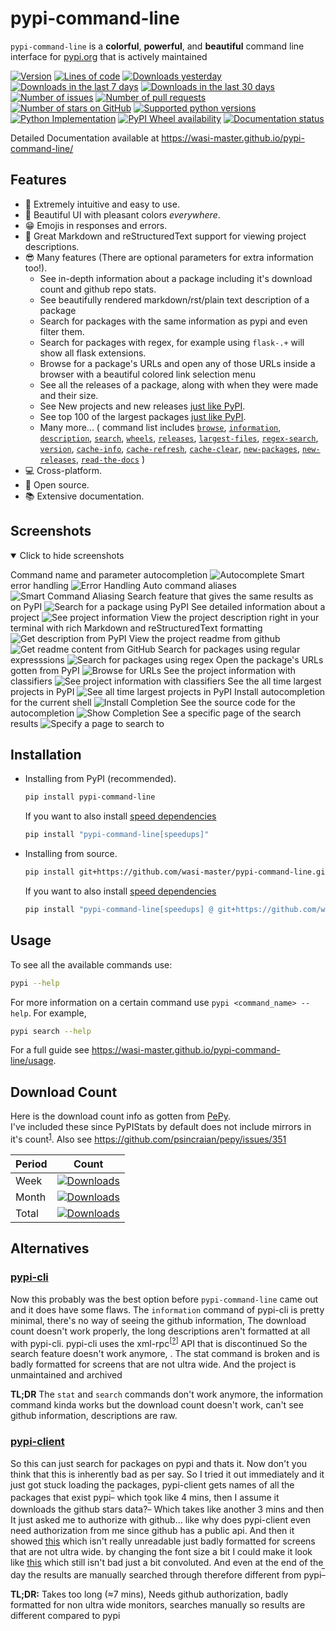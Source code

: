 # pypi-command-line

`pypi-command-line` is a **colorful**, **powerful**, and **beautiful** command line interface for [pypi.org](https://pypi.org "The Python Package Index (PyPI) is a repository of software for the Python programming language.") that is actively maintained

[![Version](https://img.shields.io/pypi/v/pypi-command-line?label=pypi%20version&style=flat-square&logo=pypi&logoColor=white)](https://pypi.org/project/pypi-command-line/)
[![Lines of code](https://img.shields.io/tokei/lines/github/wasi-master/pypi-command-line?style=flat-square&logo=python&logoColor=white)](https://github.com/wasi-master/pypi-command-line/)
[![Downloads yesterday](https://img.shields.io/pypi/dd/pypi-command-line?label=pypi%20downloads%20yesterday&style=flat-square&logo=pypi&logoColor=white)](https://pypistats.org/packages/pypi-command-line)
[![Downloads in the last 7 days](https://img.shields.io/pypi/dw/pypi-command-line?label=pypi%20downloads%20in%20the%20last%207%20days&style=flat-square&logo=pypi&logoColor=white)](https://pypistats.org/packages/pypi-command-line)
[![Downloads in the last 30 days](https://img.shields.io/pypi/dm/pypi-command-line?label=pypi%20downloads%20in%20the%20last%2030%20days&style=flat-square&logo=pypi&logoColor=white)](https://pypistats.org/packages/pypi-command-line)
[![Number of issues](https://img.shields.io/github/issues/wasi-master/pypi-command-line?style=flat-square&logo=github&logoColor=white)](https://github.com/wasi-master/pypi-command-line/issues)
[![Number of pull requests](https://img.shields.io/github/issues-pr-closed/wasi-master/pypi-command-line?style=flat-square&logo=github&logoColor=white)](https://github.com/wasi-master/pypi-command-line/pulls)
[![Number of stars on GitHub](https://img.shields.io/github/stars/wasi-master/pypi-command-line?style=flat-square&logo=github&logoColor=white)](https://github.com/wasi-master/pypi-command-line/stargazers)
[![Supported python versions](https://img.shields.io/pypi/pyversions/pypi-command-line?label=supported%20python%20versions&style=flat-square&logo=python&logoColor=white)](https://pypi.org/project/pypi-command-line/#:~:text=requires%3A%20python%20%3E%3D3.6)
[![Python Implementation](https://img.shields.io/pypi/implementation/pypi-command-line?label=python%20implementation&style=flat-square&logo=python&logoColor=white)](https://pypi.org/project/pypi-command-line/#:~:text=programming%20language)
[![PyPI Wheel availability](https://img.shields.io/pypi/wheel/pypi-command-line?label=pypi%20wheel%20availabile%3F&style=flat-square&logo=pypi&logoColor=white)](https://pypi.org/project/pypi-command-line/#files)
[![Documentation status](https://img.shields.io/website?down_color=red&down_message=not%20working&label=docs&logo=github&style=flat-square&up_color=blue&up_message=working&url=https%3A%2F%2Fwasi-master.github.io%2Fpypi-command-line%2F)](https://wasi-master.github.io/pypi-command-line)

Detailed Documentation available at <https://wasi-master.github.io/pypi-command-line/>

## Features

- 🚀 Extremely intuitive and easy to use.
- 🌟 Beautiful UI with pleasant colors *everywhere*.
- 😁 Emojis in responses and errors.
- 📰 Great Markdown and reStructuredText support for viewing project descriptions.
- 😎 Many features (There are optional parameters for extra information too!).
  - See in-depth information about a package including it's download count and github repo stats.
  - See beautifully rendered markdown/rst/plain text description of a package
  - Search for packages with the same information as pypi and even filter them.
  - Search for packages with regex, for example using `flask-.+` will show all flask extensions.
  - Browse for a package's URLs and open any of those URLs inside a browser with a beautiful colored link selection menu
  - See all the releases of a package, along with when they were made and their size.
  - See New projects and new releases [just like PyPI](https://pypi.org#pypi-trending-packages).
  - See top 100 of the largest packages [just like PyPI](https://pypi.org/stats/).
  - Many more... (
    command list includes
      [`browse`](https://wasi-master.github.io/pypi-command-line/usage/#browse),
      [`information`](https://wasi-master.github.io/pypi-command-line/usage/#information),
      [`description`](https://wasi-master.github.io/pypi-command-line/usage/#description),
      [`search`](https://wasi-master.github.io/pypi-command-line/usage/#search),
      [`wheels`](https://wasi-master.github.io/pypi-command-line/usage/#wheels),
      [`releases`](https://wasi-master.github.io/pypi-command-line/usage/#releases),
      [`largest-files`](https://wasi-master.github.io/pypi-command-line/usage/#largest-files),
      [`regex-search`](https://wasi-master.github.io/pypi-command-line/usage/#regex-search),
      [`version`](https://wasi-master.github.io/pypi-command-line/usage/#version),
      [`cache-info`](https://wasi-master.github.io/pypi-command-line/usage/#cache-info),
      [`cache-refresh`](https://wasi-master.github.io/pypi-command-line/usage/#cache-refresh),
      [`cache-clear`](https://wasi-master.github.io/pypi-command-line/usage/#cache-clear),
      [`new-packages`](https://wasi-master.github.io/pypi-command-line/usage/#new-packages),
      [`new-releases`](https://wasi-master.github.io/pypi-command-line/usage/#new-releases),
      [`read-the-docs`](https://wasi-master.github.io/pypi-command-line/usage/#read-the-docs)
    )
- 💻 Cross-platform.
- 🤯 Open source.
- 📚 Extensive documentation.

## Screenshots

<details open>
<summary>Click to hide screenshots</summary>

Command name and parameter autocompletion
![Autocomplete](https://raw.githubusercontent.com/wasi-master/pypi-command-line/main/images/autocomplete%20example.gif "Autocomplete")
Smart error handling
![Error Handling](https://raw.githubusercontent.com/wasi-master/pypi-command-line/main/images/error%20handling.gif "Error Handling")
Auto command aliases
![Smart Command Aliasing](https://raw.githubusercontent.com/wasi-master/pypi-command-line/main/images/smart_alias.png "Smart Command Aliasing")
Search feature that gives the same results as on PyPI
![Search for a package using PyPI](https://raw.githubusercontent.com/wasi-master/pypi-command-line/main/images/pypi%20search.gif "Search for a package using PyPI")
See detailed information about a project
![See project information](https://raw.githubusercontent.com/wasi-master/pypi-command-line/main/images/pypi%20info.gif "See project information")
View the project description right in your terminal with rich Markdown and reStructuredText formatting
![Get description from PyPI](https://raw.githubusercontent.com/wasi-master/pypi-command-line/main/images/pypi%20desc.gif "Get description from PyPI")
View the project readme from github
![Get readme content from GitHub](https://raw.githubusercontent.com/wasi-master/pypi-command-line/main/images/pypi%20desc%20github.gif "Get readme content from GitHub")
Search for packages using regular expresssions
![Search for packages using regex](https://raw.githubusercontent.com/wasi-master/pypi-command-line/main/images/pypi%20rsearch.gif "Search for packages using regex")
Open the package's URLs gotten from PyPI
![Browse for URLs](https://raw.githubusercontent.com/wasi-master/pypi-command-line/main/images/pypi%20browse%20alligned.gif "Browse for URLs")
See the project information with classifiers
![See project information with classifiers](https://raw.githubusercontent.com/wasi-master/pypi-command-line/main/images/pypi%20info%20with%20classifiers.gif "See !project information with classifiers")
See the all time largest projects in PyPI
![See all time largest projects in PyPI](https://raw.githubusercontent.com/wasi-master/pypi-command-line/main/images/pypi%20largest-files.gif "See all time largest !projects in PyPI")
Install autocompletion for the current shell
![Install Completion](https://raw.githubusercontent.com/wasi-master/pypi-command-line/main/images/pypi%20--install-completion.gif "Install Completion")
See the source code for the autocompletion
![Show Completion](https://raw.githubusercontent.com/wasi-master/pypi-command-line/main/images/pypi%20--show-completion.gif "Show Completion")
See a specific page of the search results
![Specify a page to search to](https://raw.githubusercontent.com/wasi-master/pypi-command-line/main/images/pypi%20search%20with%20page.gif "Specify a page to search to")

</details>

## Installation

- Installing from PyPI (recommended).

  ```sh
  pip install pypi-command-line
  ```

  If you want to also install [speed dependencies](https://wasi-master.github.io/pypi-command-line/notes#speedups)

  ```sh
  pip install "pypi-command-line[speedups]"
  ```

- Installing from source.

  ```sh
  pip install git+https://github.com/wasi-master/pypi-command-line.git
  ```

  If you want to also install [speed dependencies](https://wasi-master.github.io/pypi-command-line/notes#speedups)

  ```sh
  pip install "pypi-command-line[speedups] @ git+https://github.com/wasi-master/pypi-command-line.git"
  ```

## Usage

To see all the available commands use:

```sh
pypi --help
```

For more information on a certain command use `pypi <command_name> --help`. For example,

```sh
pypi search --help
```

For a full guide see <https://wasi-master.github.io/pypi-command-line/usage>.

## Download Count

Here is the download count info as gotten from [PePy](https://pepy.tech).\
I've included these since PyPIStats by default does not include mirrors in it's count<sup>[1](https://pypistats.org/faqs#why-are-the-cumulative-download-counts-different-from-the-sum-of)</sup>. Also see <https://github.com/psincraian/pepy/issues/351>

| Period | Count                                                                                                                                                                                                  |
| ------ | ------------------------------------------------------------------------------------------------------------------------------------------------------------------------------------------------------ |
| Week   | [![Downloads](https://static.pepy.tech/personalized-badge/pypi-command-line?period=week&units=none&left_color=black&right_color=green&left_text=Week)](https://pepy.tech/project/pypi-command-line)   |
| Month  | [![Downloads](https://static.pepy.tech/personalized-badge/pypi-command-line?period=month&units=none&left_color=black&right_color=green&left_text=Month)](https://pepy.tech/project/pypi-command-line) |
| Total  | [![Downloads](https://static.pepy.tech/personalized-badge/pypi-command-line?period=total&units=none&left_color=black&right_color=green&left_text=Total)](https://pepy.tech/project/pypi-command-line) |

## Alternatives

### [pypi-cli](https://pypi.org/project/pypi-cli/ "pypi-cli")

Now this probably was the best option before `pypi-command-line` came out and it does have some flaws. The `information` command of pypi-cli is pretty minimal, there's no way of seeing the github information, The download count doesn't work properly, the long descriptions aren't formatted at all with pypi-cli. pypi-cli uses the xml-rpc<sup>[<a title="XML-RPC is a remote procedure call (RPC) protocol which uses XML to encode its calls and HTTP as a transport mechanism." href="https://en.wikipedia.org/wiki/XML-RPC" target="_blank">?</a>]</sup> API that is discontinued So the search feature doesn't work anymore, . The stat command is broken and is badly formatted for screens that are not ultra wide. And the project is unmaintained and archived

**TL;DR** The `stat` and `search` commands don't work anymore, the information command kinda works but the download count doesn't work, can't see github information, descriptions are raw.

### [pypi-client](https://pypi.org/project/pypi-client/ "pypi-client")

So this can just search for packages on pypi and thats it. Now don't you think that this is inherently bad as per say. So I tried it out immediately and it just got stuck loading the packages, pypi-client gets names of all the packages that exist pypi<sup><a title=Reference href="https://github.com/abahdanovich/pypi-client#:~:text=fetches%20all%20package%20names%20from%20pypi" target="_blank">‾</a></sup> which took like 4 mins, then I assume it downloads the github stars data?<sup><a title=Reference href="https://github.com/abahdanovich/pypi-client#:~:text=downloads%20github%20stars" target="_blank">‾</a></sup> Which takes like another 3 mins and then It just asked me to authorize with github… like why does pypi-client even need authorization from me since github has a public api. And then it showed [this](https://i.imgur.com/D0VJhmZ.png "Demo of the program that has been badly formatted") which isn't really unreadable just badly formatted for screens that are not ultra wide. by changing the font size a bit I could make it look like [this](https://i.imgur.com/usU2AnJ.jpeg "Demo of the program after lowering the font size") which still isn't bad just a bit convoluted. And even at the end of the day the results are manually searched through therefore different from pypi<sup><a title=Example href="https://i.imgur.com/2AuCKuX.jpg" target="_blank">‾</a></sup>

**TL;DR:**
Takes too long (≈7 mins), Needs github authorization, badly formatted for non ultra wide monitors, searches manually so results are different compared to pypi
